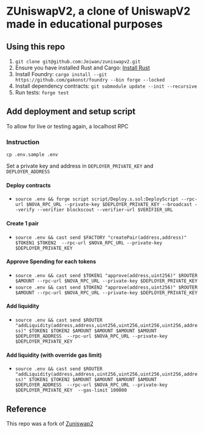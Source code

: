 # ZUniswapV2, a clone of UniswapV2 made in educational purposes

## Using this repo

1. `git clone git@github.com:Jeiwan/zuniswapv2.git`
1. Ensure you have installed Rust and Cargo: [Install Rust](https://www.rust-lang.org/tools/install)
1. Install Foundry:
   `cargo install --git https://github.com/gakonst/foundry --bin forge --locked`
1. Install dependency contracts:
   `git submodule update --init --recursive`
1. Run tests:
   `forge test`

## Add deployment and setup script

To allow for live or testing again, a localhost RPC

### Instruction

`cp .env.sample .env`

Set a private key and address in `DEPLOYER_PRIVATE_KEY` and `DEPLOYER_ADDRESS`

#### Deploy contracts

- `source .env && forge script script/Deploy.s.sol:DeployScript --rpc-url $NOVA_RPC_URL --private-key $DEPLOYER_PRIVATE_KEY --broadcast --verify --verifier blockscout --verifier-url $VERIFIER_URL`

#### Create 1 pair

- `source .env && cast send $FACTORY "createPair(address,address)" $TOKEN1 $TOKEN2  --rpc-url $NOVA_RPC_URL --private-key $DEPLOYER_PRIVATE_KEY`

#### Approve Spending for each tokens

- `source .env && cast send $TOKEN1 "approve(address,uint256)" $ROUTER $AMOUNT --rpc-url $NOVA_RPC_URL --private-key $DEPLOYER_PRIVATE_KEY`
- `source .env && cast send $TOKEN2 "approve(address,uint256)" $ROUTER $AMOUNT --rpc-url $NOVA_RPC_URL --private-key $DEPLOYER_PRIVATE_KEY`

#### Add liquidity

- `source .env && cast send $ROUTER "addLiquidity(address,address,uint256,uint256,uint256,uint256,address)" $TOKEN1 $TOKEN2 $AMOUNT $AMOUNT $AMOUNT $AMOUNT $DEPLOYER_ADDRESS  --rpc-url $NOVA_RPC_URL --private-key $DEPLOYER_PRIVATE_KEY`

#### Add liquidity (with override gas limit)

- `source .env && cast send $ROUTER "addLiquidity(address,address,uint256,uint256,uint256,uint256,address)" $TOKEN1 $TOKEN2 $AMOUNT $AMOUNT $AMOUNT $AMOUNT $DEPLOYER_ADDRESS  --rpc-url $NOVA_RPC_URL --private-key $DEPLOYER_PRIVATE_KEY  --gas-limit 100000`

## Reference

This repo was a fork of  [Zuniswap2](https://github.com/Jeiwan/zuniswapv2)